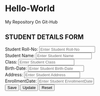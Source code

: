 # Hello-World
My Repository On Git-Hub


<!DOCTYPE html>
<!--
To change this license header, choose License Headers in Project Properties.
To change this template file, choose Tools | Templates
and open the template in the editor.
-->
<html lang="en">
    <head>
        <title>Bootstrap Example</title>
        <meta charset="utf-8">
        <meta name="viewport" content="width=device-width, initial-scale=1">
        <link rel="stylesheet"
              href="https://maxcdn.bootstrapcdn.com/bootstrap/3.4.1/css/bootstrap.min.css">
        <script
        src="https://ajax.googleapis.com/ajax/libs/jquery/3.5.1/jquery.min.js"></script>
        <script
        src="https://maxcdn.bootstrapcdn.com/bootstrap/3.4.1/js/bootstrap.min.js"></script>
    </head>
    <body>
        <div class="container">
            <h2>STUDENT DETAILS FORM</h2>
            <form id="studentForm" method="post">
                <div class="form-group">
                    <span><label for="StudentRoll-No">Student Roll-No:</label> <label id="studentRoll-NoMsg">
                        </label></span>
                    <input type="text" class="form-control" name="studentRoll-No" id="studentRoll-No"
                           placeholder="Enter Student Roll-No" required>
                </div>
                <div class="form-group">
                    <label for="studentName">Student Name:</label>
                    <input type="text" class="form-control" id="studentName"
                           placeholder="Enter Student Name" name="studentName">
                </div>
                <div class="form-group">
                    <label for="studentClass">Class:</label>
                    <input type="text" class="form-control" id="studentClass"
                           placeholder="Enter Student Class" name="studentClass">
                </div>
                <div class="form-group">
                    <label for="Birth-Date">Birth-Date:</label>
                    <input type="text" class="form-control" id="Birth-Date"
                           placeholder="Enter Student Birth-Date" name="Birth-Date">
                </div>
                <div class="form-group">
                    <label for="Address">Address:</label>
                    <input type="text" class="form-control" id="Address"
                           placeholder="Enter Student Address" name="Address">
                </div>
                <div class="form-group">
                    <label for="EnrollmentDate">EnrollmentDate:</label>
                    <input type="text" class="form-control" id="EnrollmentDate"
                           placeholder="Enter Student EnrollmentDate" name="EnrollmentDate">
                </div>
                <input type="button" class="btn btn-primary" id="studentSave" value="Save"
                       onclick="saveStudent();">
                <input type="button" class="btn btn-primary" id="studentUpdate" value="Update"
                       onclick="updateStudent();">
                <input type="button" class="btn btn-primary" id="studentReset" value="Reset"
                       onclick="resetStudent();">
            </form>
        </div>
        <script>
            $("#studentRollno").focus();
            function validateAndGetFormData() {
                var studentRollnoVar = $("#studentRollno").val();
                if (studentRollnoVar === "") {
                    alert("Student Rollno Required Value");
                    $("#studentRollno").focus();
                    return "";
                }
                var studentNameVar = $("#studentName").val();
                if (studentNameVar === "") {
                    alert("Student Name is Required Value");
                    $("#studentName").focus();
                    return "";
                }
                var studentClassVar = $("#studentClass").val();
                if (studentClassVar === "") {
                    alert("Student Class is Required Value");
                    $("#studentClass").focus();
                    return "";
                }
                var BirthDateVar = $("#BirthDate").val();
                if (BirthDateVar === "") {
                    alert("Student BirthDate is Required Value");
                    $("#BirthDate").focus();
                    return "";
                }
                var AddressVar = $("#Address").val();
                if (AddressVar === "") {
                    alert("Student Address is Required Value");
                    $("#Address").focus();
                    return "";
                }
                var EnrollmentDateVar = $("#EnrollmentDate").val();
                if (EnrollmentDateVar === "") {
                    alert("Student EnrollmentDate is Required Value");
                    $("#EnrollmentDate").focus();
                    return "";
                }
                var jsonStrObj = {
                    studentRollno: studentRollnoVar,
                    studentName: studentNameVar,
                    studentClass: studentClassVar,
                    BirthDate: BirthDateVar,
                    Address: AddressVar,
                    EnrollmentDate: EnrollmentDateVar
                };
                return JSON.stringify(jsonStrObj);
            }
            // This method is used to create PUT Json request.
            function createPUTRequest(connToken, jsonObj, dbName, relName) {
                var putRequest = "{\n"
                        + "\"token\" : \""
                        + connToken
                        + "\","
                        + "\"dbName\": \""
                        + dbName
                        + "\",\n" + "\"cmd\" : \"PUT\",\n"
                        + "\"rel\" : \""
                        + relName + "\","
                        + "\"jsonStr\": \n"
                        + jsonObj
                        + "\n"
                        + "}";
                return putRequest;
            }
            function executeCommand(reqString, dbBaseUrl, apiEndPointUrl) {
                var url = dbBaseUrl + apiEndPointUrl;
                var jsonObj;
                $.post(url, reqString, function (result) {
                    jsonObj = JSON.parse(result);
                }).fail(function (result) {
                    var dataJsonObj = result.responseText;
                    jsonObj = JSON.parse(dataJsonObj);
                });
                return jsonObj;
            }
            function resetForm() {
                $("#StudentRollno").val("")
                $("#studentName").val("");
                $("#studentClass").val("");
                $("#BirthDate").val("");
                $("#Address").val("");
                $("#EnrollmentDate").val("");
                $("#StudentRollno").focus();
            }
            function saveStudent() {
                var jsonStr = validateAndGetFormData();
                if (jsonStr === "") {
                    return;
                }
                var putReqStr = createPUTRequest("90938259|-31949273451226700|90952578",
                        jsonStr, "SCHOOL-DB", "STUDENT-TABLE");
                alert(putReqStr);
                jQuery.ajaxSetup({async: false});
                var resultObj = executeCommand(putReqStr,
                        "http://api.login2explore.com:5577", "/api/iml");
                alert(JSON.stringify(resultObj));
                jQuery.ajaxSetup({async: true});
                resetForm();
            }
        </script>
    </body>
</html>
